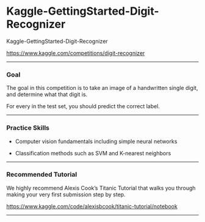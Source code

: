 # Kaggle-GettingStarted-Digit-Recognizer
Kaggle-GettingStarted-Digit-Recognizer

https://www.kaggle.com/competitions/digit-recognizer


-----

### Goal
The goal in this competition is to take an image of a handwritten single digit, and determine what that digit is.

For every in the test set, you should predict the correct label.

-----

### Practice Skills
- Computer vision fundamentals including simple neural networks

- Classification methods such as SVM and K-nearest neighbors


-----

### Recommended Tutorial
We highly recommend Alexis Cook’s Titanic Tutorial that walks you through making your very first submission step by step.

https://www.kaggle.com/code/alexisbcook/titanic-tutorial/notebook

-----
